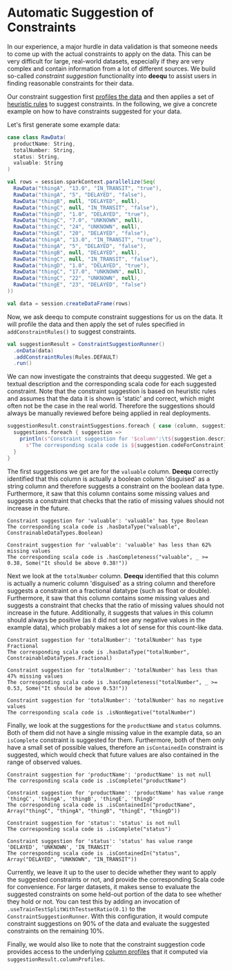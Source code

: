 # Automatic Suggestion of Constraints

In our experience, a major hurdle in data validation is that someone needs to come up with the actual constraints to apply on the data. This can be very difficult for large, real-world datasets, especially if they are very complex and contain information from a lot of different sources. We build so-called *constraint suggestion* functionality into **deequ** to assist users in finding reasonable constraints for their data.

Our constraint suggestion first [profiles the data](https://github.com/awslabs/deequ/blob/master/src/main/scala/com/amazon/deequ/examples/data_profiling_example.md) and then applies a set of [heuristic rules](https://github.com/awslabs/deequ/tree/master/src/main/scala/com/amazon/deequ/suggestions/rules) to suggest constraints. In the following, we give a concrete example on how to have constraints suggested for your data.

Let's first generate some example data:
```scala
case class RawData(
  productName: String,
  totalNumber: String,
  status: String,
  valuable: String
)

val rows = session.sparkContext.parallelize(Seq(
  RawData("thingA", "13.0", "IN_TRANSIT", "true"),
  RawData("thingA", "5", "DELAYED", "false"),
  RawData("thingB", null, "DELAYED", null),
  RawData("thingC", null, "IN_TRANSIT", "false"),
  RawData("thingD", "1.0", "DELAYED", "true"),
  RawData("thingC", "7.0", "UNKNOWN", null),
  RawData("thingC", "24", "UNKNOWN", null),
  RawData("thingE", "20", "DELAYED", "false"),
  RawData("thingA", "13.0", "IN_TRANSIT", "true"),
  RawData("thingA", "5", "DELAYED", "false"),
  RawData("thingB", null, "DELAYED", null),
  RawData("thingC", null, "IN_TRANSIT", "false"),
  RawData("thingD", "1.0", "DELAYED", "true"),
  RawData("thingC", "17.0", "UNKNOWN", null),
  RawData("thingC", "22", "UNKNOWN", null),
  RawData("thingE", "23", "DELAYED", "false")
))

val data = session.createDataFrame(rows)
```

Now, we ask deequ to compute constraint suggestions for us on the data. It will profile the data and then apply the set of rules specified in `addConstraintRules()` to suggest constraints.
```scala
val suggestionResult = ConstraintSuggestionRunner()
  .onData(data)
  .addConstraintRules(Rules.DEFAULT)
  .run()
```

We can now investigate the constraints that deequ suggested. We get a textual description and the corresponding scala code for each suggested constraint. Note that the constraint suggestion is based on heuristic rules and assumes that the data it is shown is 'static' and correct, which might often not be the case in the real world. Therefore the suggestions should always be manually reviewed before being applied in real deployments.
```scala
suggestionResult.constraintSuggestions.foreach { case (column, suggestions) =>
  suggestions.foreach { suggestion =>
    println(s"Constraint suggestion for '$column':\t${suggestion.description}\n" +
      s"The corresponding scala code is ${suggestion.codeForConstraint}\n")
  }
}
```

The first suggestions we get are for the `valuable` column. **Deequ** correctly identified that this column is actually a boolean column 'disguised' as a string column and therefore suggests a constraint on the boolean data type. Furthermore, it saw that this column contains some missing values and suggests a constraint that checks that the ratio of missing values should not increase in the future.
```
Constraint suggestion for 'valuable': 'valuable' has type Boolean
The corresponding scala code is .hasDataType("valuable", ConstrainableDataTypes.Boolean)

Constraint suggestion for 'valuable': 'valuable' has less than 62% missing values
The corresponding scala code is .hasCompleteness("valuable", _ >= 0.38, Some("It should be above 0.38!"))
```

Next we look at the `totalNumber` column. **Deequ** identified that this column is actually a numeric column 'disguised' as a string column and therefore suggests a constraint on a fractional datatype (such as float or double). Furthermore, it saw that this column contains some missing values and suggests a constraint that checks that the ratio of missing values should not increase in the future. Additionally, it suggests that values in this column should always be positive (as it did not see any negative values in the example data), which probably makes a lot of sense for this count-like data.
```
Constraint suggestion for 'totalNumber': 'totalNumber' has type Fractional
The corresponding scala code is .hasDataType("totalNumber", ConstrainableDataTypes.Fractional)

Constraint suggestion for 'totalNumber': 'totalNumber' has less than 47% missing values
The corresponding scala code is .hasCompleteness("totalNumber", _ >= 0.53, Some("It should be above 0.53!"))

Constraint suggestion for 'totalNumber': 'totalNumber' has no negative values
The corresponding scala code is .isNonNegative("totalNumber")
```

Finally, we look at the suggestions for the `productName` and `status` columns. Both of them did not have a single missing value in the example data, so an `isComplete` constraint is suggested for them. Furthermore, both of them only have a small set of possible values, therefore an `isContainedIn` constraint is suggested, which would check that future values are also contained in the range of observed values.
```
Constraint suggestion for 'productName': 'productName' is not null
The corresponding scala code is .isComplete("productName")

Constraint suggestion for 'productName': 'productName' has value range 'thingC', 'thingA', 'thingB', 'thingE', 'thingD'
The corresponding scala code is .isContainedIn("productName", Array("thingC", "thingA", "thingB", "thingE", "thingD"))

Constraint suggestion for 'status':	'status' is not null
The corresponding scala code is .isComplete("status")

Constraint suggestion for 'status':	'status' has value range 'DELAYED', 'UNKNOWN', 'IN_TRANSIT'
The corresponding scala code is .isContainedIn("status", Array("DELAYED", "UNKNOWN", "IN_TRANSIT"))
```

Currently, we leave it up to the user to decide whether they want to apply the suggested constraints or not, and provide the corresponding Scala code for convenience. For larger datasets, it makes sense to evaluate the suggested constraints on some held-out portion of the data to see whether they hold or not. You can test this by adding an invocation of `.useTrainTestSplitWithTestsetRatio(0.1)` to the `ConstraintSuggestionRunner`. With this configuration, it would compute constraint suggestions on 90% of the data and evaluate the suggested constraints on the remaining 10%.

Finally, we would also like to note that the constraint suggestion code provides access to the underlying [column profiles](https://github.com/awslabs/deequ/blob/master/src/main/scala/com/amazon/deequ/examples/data_profiling_example.md) that it computed via `suggestionResult.columnProfiles`.
